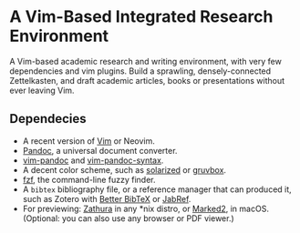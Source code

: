 # A Vim-Based Integrated Research Environment

A Vim-based academic research and writing environment, with very few dependencies and vim plugins. Build a sprawling, densely-connected Zettelkasten, and draft academic articles, books or presentations without ever leaving Vim.  

## Dependecies

- A recent version of [Vim](https://www.vim.org/) or Neovim.
- [Pandoc](https://pandoc.org), a universal document converter.
- [vim-pandoc](https://github.com/vim-pandoc/vim-pandoc) and [vim-pandoc-syntax](https://github.com/vim-pandoc/vim-pandoc-syntax).
- A decent color scheme, such as [solarized](https://github.com/altercation/vim-colors-solarized) or [gruvbox](https://github.com/morhetz/gruvbox).
- [fzf](https://github.com/junegunn/fzf), the command-line fuzzy finder.
- A `bibtex` bibliography file, or a reference manager that can produced it, such as Zotero with [Better BibTeX](https://github.com/retorquere/zotero-better-bibtex) or [JabRef](https://www.jabref.org/).
- For previewing: [Zathura](https://pwmt.org/projects/zathura/) in any *nix distro, or [Marked2](https://marked2app.com/), in macOS. (Optional: you can also use any browser or PDF viewer.)

